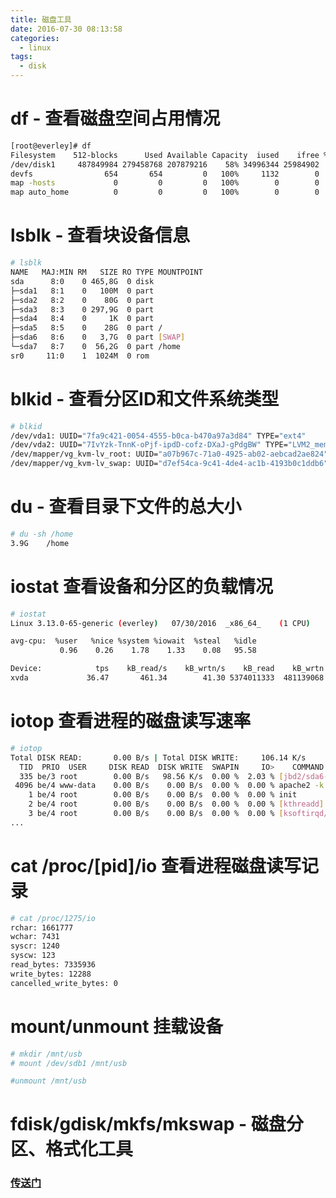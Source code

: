 ```yaml
---
title: 磁盘工具
date: 2016-07-30 08:13:58
categories:
  - linux
tags:
  - disk
---
```

# df - 查看磁盘空间占用情况
```bash
[root@everley]# df
Filesystem    512-blocks      Used Available Capacity  iused    ifree %iused  Mounted on
/dev/disk1     487849984 279458768 207879216    58% 34996344 25984902   57%   /
devfs                654       654         0   100%     1132        0  100%   /dev
map -hosts             0         0         0   100%        0        0  100%   /net
map auto_home          0         0         0   100%        0        0  100%   /home
```

# lsblk - 查看块设备信息
```bash
# lsblk
NAME   MAJ:MIN RM   SIZE RO TYPE MOUNTPOINT
sda      8:0    0 465,8G  0 disk
├─sda1   8:1    0   100M  0 part
├─sda2   8:2    0    80G  0 part
├─sda3   8:3    0 297,9G  0 part
├─sda4   8:4    0     1K  0 part
├─sda5   8:5    0    28G  0 part /
├─sda6   8:6    0   3,7G  0 part [SWAP]
└─sda7   8:7    0  56,2G  0 part /home
sr0     11:0    1  1024M  0 rom
```

# blkid - 查看分区ID和文件系统类型
```bash
# blkid
/dev/vda1: UUID="7fa9c421-0054-4555-b0ca-b470a97a3d84" TYPE="ext4"
/dev/vda2: UUID="7IvYzk-TnnK-oPjf-ipdD-cofz-DXaJ-gPdgBW" TYPE="LVM2_member"
/dev/mapper/vg_kvm-lv_root: UUID="a07b967c-71a0-4925-ab02-aebcad2ae824" TYPE="ext4"
/dev/mapper/vg_kvm-lv_swap: UUID="d7ef54ca-9c41-4de4-ac1b-4193b0c1ddb6" TYPE="swap"
```

# du - 查看目录下文件的总大小
```bash
# du -sh /home
3.9G    /home
```

# iostat 查看设备和分区的负载情况
```bash
# iostat
Linux 3.13.0-65-generic (everley)   07/30/2016  _x86_64_    (1 CPU)

avg-cpu:  %user   %nice %system %iowait  %steal   %idle
           0.96    0.26    1.78    1.33    0.08   95.58

Device:            tps    kB_read/s    kB_wrtn/s    kB_read    kB_wrtn
xvda             36.47       461.34        41.30 5374011333  481139068
```

# iotop 查看进程的磁盘读写速率
```bash
# iotop
Total DISK READ:       0.00 B/s | Total DISK WRITE:     106.14 K/s
  TID  PRIO  USER     DISK READ  DISK WRITE  SWAPIN     IO>    COMMAND
  335 be/3 root        0.00 B/s   98.56 K/s  0.00 %  2.03 % [jbd2/sda6-8]
 4096 be/4 www-data    0.00 B/s    0.00 B/s  0.00 %  0.00 % apache2 -k start
    1 be/4 root        0.00 B/s    0.00 B/s  0.00 %  0.00 % init
    2 be/4 root        0.00 B/s    0.00 B/s  0.00 %  0.00 % [kthreadd]
    3 be/4 root        0.00 B/s    0.00 B/s  0.00 %  0.00 % [ksoftirqd/0]
...
```

# cat /proc/[pid]/io 查看进程磁盘读写记录
```bash
# cat /proc/1275/io
rchar: 1661777
wchar: 7431
syscr: 1240
syscw: 123
read_bytes: 7335936
write_bytes: 12288
cancelled_write_bytes: 0
```

# mount/unmount 挂载设备
```bash
# mkdir /mnt/usb
# mount /dev/sdb1 /mnt/usb

#unmount /mnt/usb
```

# fdisk/gdisk/mkfs/mkswap - 磁盘分区、格式化工具
### [传送门](http://teaching.idallen.com/cst8207/13w/notes/720_partitions_and_file_systems.html])

